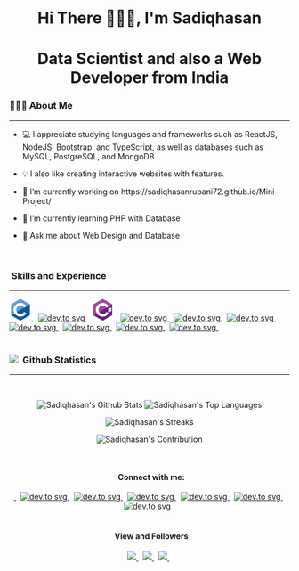 <h1 align="center"> Hi There 🙋🏻‍♂️, I'm Sadiqhasan </h1>
<h1 align="center"> Data Scientist and also a Web Developer from India </h1>

<h3> 🙋🏻‍♂️ About Me </h3>
<hr />
  <p>
      <ul>
          <li>
              💻 I appreciate studying languages and frameworks such as ReactJS, NodeJS, Bootstrap, and TypeScript, as well as databases such as MySQL, PostgreSQL, and MongoDB
            </li>
      </ul>
  </p>
  <p>
      <ul>
          <li>
            💡 I also like creating interactive websites with features.
          </li>
      </ul>
  </p>
  <p>
      <ul>
          <li>
            🔭 I’m currently working on https://sadiqhasanrupani72.github.io/Mini-Project/
          </li>
      </ul>
  </p>
  <p>
      <ul>
          <li>
            🌱 I’m currently learning PHP with Database
          </li>
      </ul>
  </p>
  <p>
      <ul>
          <li>
            💬 Ask me about Web Design and Database
          </li>
      </ul>
  </p>

<br />

<h3> <img src="https://img.icons8.com/ios/344/ffffff/development-skill.png" height="30" alt=""> Skills and Experience
</h3>
<hr />

<div>
    <a href="https://www.cprogramming.com/" target="_blank">
        <img src="https://raw.githubusercontent.com/devicons/devicon/master/icons/c/c-original.svg" height="40" alt="">
    </a>
    &nbsp;
    <a href="https://www.w3schools.com/cpp/" target="_blank">
        <img src="https://images.vexels.com/media/users/3/166253/isolated/lists/14bc03b7b1c2c4e2656fd4c0a981cbbc-cpp-programming-language-icon.png"
            alt="dev.to svg" height="40">
    </a>
    &nbsp;
    <a href="https://www.w3schools.com/cs/" target="_blank">
        <img src="https://raw.githubusercontent.com/devicons/devicon/master/icons/csharp/csharp-original.svg"
            alt="dev.to svg" height="40">
    </a>
    &nbsp;
    <a href="https://www.w3.org/html/" target="_blank">
        <img src="https://www.svgrepo.com/show/303205/html-5-logo.svg" alt="dev.to svg" height="40">
    </a>
    &nbsp;
    <a href="https://www.w3schools.com/css/" target="_blank">
        <img src="https://www.svgrepo.com/show/303481/css-3-logo.svg" alt="dev.to svg" height="40">
    </a>
    &nbsp;
    <a href="https://developer.mozilla.org/en-US/docs/Web/JavaScript" target="_blank">
        <img src="https://www.svgrepo.com/show/349419/javascript.svg" alt="dev.to svg" height="40">
    </a>
    &nbsp;
    <a href="https://www.mysql.com/" target="_blank">
        <img src="https://www.svgrepo.com/show/303251/mysql-logo.svg" alt="dev.to svg" height="40">
    </a>
    &nbsp;
    <a href="https://www.php.net" target="_blank">
        <img src="https://www.svgrepo.com/show/349474/php.svg" alt="dev.to svg" height="40">
    </a>
    &nbsp;
    <a href="https://www.postgresql.org" target="_blank">
        <img src="https://www.svgrepo.com/show/303301/postgresql-logo.svg" alt="dev.to svg" height="40">
    </a>
    &nbsp;
    <a href="https://www.python.org" target="_blank">
        <img src="https://www.svgrepo.com/show/374016/python.svg" alt="dev.to svg" height="40">
    </a>
    &nbsp;
</div>
<br />

<h3 align="left"> <img src="https://img.icons8.com/external-flaticons-lineal-color-flat-icons/344/external-graph-edutainment-flaticons-lineal-color-flat-icons-2.png" height="40">&nbsp; Github Statistics </h3>
<hr>

<p align="center">
    <br />
    <div align="center">
        <img src="https://github-readme-stats.vercel.app/api?username=SadiqhasanRupani72&show_icons=true&count_private=true&theme=react&hide_border=true&bg_color=0D1117" alt="Sadiqhasan's Github Stats">
        <img src="https://github-readme-stats.vercel.app/api/top-langs/?username=SadiqhasanRupani72&langs_count=8&count_private=true&layout=compact&theme=react&hide_border=true&bg_color=0D1117"" alt="Sadiqhasan's Top Languages">
    </div>
</p>

<p align="center">
    <div align="center">
        <img src="https://github-readme-streak-stats.herokuapp.com/?user=SadiqhasanRupani72&theme=black-ice&hide_border=true&stroke=0000&background=0D1117" alt="Sadiqhasan's Streaks">
    </div>
</p>

<p align="center">
    <div align="center">
        <img src="https://activity-graph.herokuapp.com/graph?username=SadiqhasanRupani72&bg_color=0D1117&color=5BCDEC&line=5BCDEC&point=FFFFFF&hide_border=true" height="40%" alt="Sadiqhasan's Contribution">
    </div>
</p>  
<br />
<h4 align="center"><img src="https://www.svgrepo.com/show/131601/link.svg" alt="" height="20">&nbsp; Connect with me:</h4>
    <div align="center">
        <a href="https://twitter.com/sh_rupani_1" target="_blank">
            <img src="https://www.svgrepo.com/show/183608/twitter.svg" height="40" alt="">
        </a>
        &nbsp;
        <a href="https://dev.to/sadiqhasanrupani72" target="_blank">
           <img src="https://www.svgrepo.com/show/349334/dev-to.svg" alt="dev.to svg" height="40">
        </a>
        &nbsp;
        <a href="https://www.linkedin.com/in/sadiqhasan-rupani-a50730175/" target="_blank">
            <img src="https://www.svgrepo.com/show/157006/linkedin.svg" alt="dev.to svg" height="40">
         </a>
        &nbsp;
         <a href="https://www.facebook.com/sadiqhasan.rupani/" target="_blank">
            <img src="https://www.svgrepo.com/show/111203/facebook.svg" alt="dev.to svg" height="40">
         </a>
        &nbsp;
         <a href="https://stackoverflow.com/users/15452041/sadiqhasan-rupani" target="_blank">
            <img src="https://www.svgrepo.com/show/349517/stackoverflow.svg" alt="dev.to svg" height="40">
         </a>
        &nbsp;
         <a href="https://www.instagram.com/s_h__r_u_p_a_n_i/" target="_blank">
            <img src="https://www.svgrepo.com/show/111199/instagram.svg" alt="dev.to svg" height="40">
         </a>
        &nbsp;
         <a href="https://www.reddit.com/user/Sh_Rupani" target="_blank">
            <img src="https://www.svgrepo.com/show/349489/reddit.svg" alt="dev.to svg" height="40">
         </a>
        &nbsp;
    </div>
<br />
<h4 align="center"> <img src="https://cdn-icons-png.flaticon.com/512/747/747968.png" alt="">&nbsp; View and Followers</h4>
    <p align="center">
        <div align="center">
            <a href="https://www.github.com/yasinbhojani" target="_blank" rel="noreferrer">
                <img
                    src="https://img.shields.io/github/followers/SadiqhasanRupani72?logo=github&style=for-the-badge&color=3382ed&       labelColor=1c1917" />
            </a>
            &nbsp;
            <a href="https://github.com/yasinbhojani/github-profile-views-counter">
                <img src="https://komarev.com/ghpvc/?username=SadiqhasanRupani72&style=for-the-badge&color=3382ed">
            </a>
            &nbsp;
            <a href="https://www.twitter.com/yasin_bhojani" target="_blank" rel="noreferrer">
                <img
                    src="https://img.shields.io/twitter/follow/sh_rupani_1?logo=twitter&style=for-the-badge&color=3382ed&       labelColor=1c1917" />
            </a>
            &nbsp;
    </div>
    </p>
<br>
